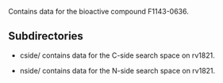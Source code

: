 Contains data for the bioactive compound F1143-0636.

## Subdirectories

- cside/ contains data for the C-side search space on rv1821.

- nside/ contains data for the N-side search space on rv1821.

